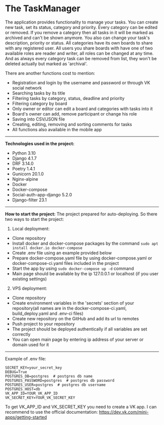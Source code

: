 # The TaskManager
The application provides functionality to manage your tasks. 
You can create new task, set its status, category and priority. Every category can be edited or removed. If you remove
a category then all tasks in it will be marked as archived and can't be shown anymore.
You also can change your task's description, priority or status. All categories have its own boards to share with 
any registered user. All users you share boards with have one of two available roles are reader and writer, all roles
can be changed at any time.
And as always every category task can be removed from list, they won't be deleted actually but marked as 'archival'.

There are another functions cost to mention:
 - Registration and login by the username and password or through VK social network
 - Searching tasks by its title
 - Filtering tasks by category, status, deadline and priority
 - Filtering category by board
 - Only owner or editor can edit a board and categories with tasks into it
 - Board's owner can add, remove participant or change his role
 - Saving into CSV/JSON file
 - Creating, editing, removing and sorting comments for tasks
 - All functions also available in the mobile app
---

**Technologies used in the project:**

 - Python 3.10
 - Django 4.1.7
 - DRF 3.14.0
 - Poetry 1.4.1
 - Gunicorn 20.1.0
 - Nginx-alpine
 - Docker
 - Docker-compose
 - Social-auth-app-django 5.2.0
 - Django-filter 23.1
---

**How to start the project:**
The project prepared for auto-deploying. So there two ways to start the project:

1. Local deployment:
 - Clone repository
 - Install docker and docker-compose packages by the command `sudo apt install docker.io docker-compose`
 - Create .env file using an example provided below
 - Prepare docker-compose.yaml file by using docker-compose.yaml or docker-compose-ci.yaml files included in the project
 - Start the app by using `sudo docker-compose up -d` command
 - Main page should be available by the ip 127.0.0.1 or localhost (if you user existing settings)

2. VPS deployment: 
 - Clone repository
 - Create environment variables in the 'secrets' section of your repository(all names are in the docker-compose-ci.yaml, build_deploy.yaml and .env-ci files)
 - Create new repository on the GitHub and add its url to remotes
 - Push project to your repository
 - The project should be deployed authentically if all variables are set correctly 
 - You can open main page by entering ip address of your server or domain used for it
---
Example of .env file:

    SECRET_KEY=your_secret_key 
    DEBUG=True
    POSTGRES_DB=postgres  # postgres db name
    POSTGRES_PASSWORD=postgres  # postgres db password
    POSTGRES_USER=postgres  # postgres db username
    POSTGRES_HOST=db
    VK_APP_ID=YOUR_VK_APP_ID
    VK_SECRET_KEY=YOUR_VK_SECRET_KEY

To get VK_APP_ID and VK_SECRET_KEY you need to create a VK app. 
I can recommend to use the official documentation: 
https://dev.vk.com/mini-apps/getting-started
